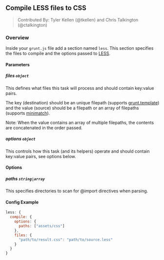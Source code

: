 ## Compile LESS files to CSS
> Contributed By: Tyler Kellen (@tkellen) and Chris Talkington (@ctalkington)

### Overview

Inside your `grunt.js` file add a section named `less`. This section specifies the files to compile and the options passed to [LESS](http://lesscss.org/#-server-side-usage).

#### Parameters

##### files ```object```

This defines what files this task will process and should contain key:value pairs.

The key (destination) should be an unique filepath (supports [grunt.template](https://github.com/cowboy/grunt/blob/master/docs/api_template.md)) and the value (source) should be a filepath or an array of filepaths (supports [minimatch](https://github.com/isaacs/minimatch)).

Note: When the value contains an array of multiple filepaths, the contents are concatenated in the order passed.

##### options ```object```

This controls how this task (and its helpers) operate and should contain key:value pairs, see options below.

#### Options

##### paths ```string|array```

This specifies directories to scan for @import directives when parsing.

#### Config Example

``` javascript
less: {
  compile: {
    options: {
      paths: ["assets/css"]
    },
    files: {
      "path/to/result.css": "path/to/source.less"
    }
  }
}
```